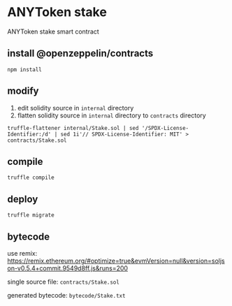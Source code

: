# ANYToken stake
ANYToken stake smart contract

## install @openzeppelin/contracts

```shell
npm install
```

## modify

1. edit solidity source in `internal` directory
2. flatten solidity source in `internal` directory to `contracts` directory

```shell
truffle-flattener internal/Stake.sol | sed '/SPDX-License-Identifier:/d' | sed 1i'// SPDX-License-Identifier: MIT' > contracts/Stake.sol
```

## compile

```shell
truffle compile
```

## deploy

```shell
truffle migrate
```

## bytecode

use remix: <https://remix.ethereum.org/#optimize=true&evmVersion=null&version=soljson-v0.5.4+commit.9549d8ff.js&runs=200>

single source file: `contracts/Stake.sol`

generated bytecode: `bytecode/Stake.txt`
